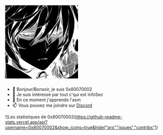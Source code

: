 # ![emichel](https://github.com/0x80070002/0x80070002/blob/main/15a2f4f771138ce5e0628c7295b2ea2e.png)

- 👋 Bonjour/Bonsoir, je suis 0x80070002
- 👀 Je suis intéressé par tout c'qui est infoSec
- 🌱 En ce moment j'apprends l'asm
- 📫 Vous pouvez me joindre sur [Discord](https://discord.gg/GBYArWMKuv)

![Les statistiques de 0x80070002(https://github-readme-stats.vercel.app/api?username=0x80070002&show_icons=true&hide["prs","issues","contribs"])
           
<!---
0x80070002/0x80070002 is a ✨ special ✨ repository because its `README.md` (this file) appears on your GitHub profile.
You can click the Preview link to take a look at your changes.
--->
